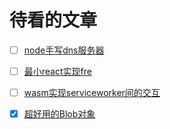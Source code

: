 # 待看的文章

- [ ] [node手写dns服务器](https://zhuanlan.zhihu.com/p/524465089)
- [ ] [最小react实现fre](https://fre.deno.dev/zh)
- [ ] [wasm实现serviceworker间的交互](https://github1s.com/yisar/labor/blob/main/README.md)

- [x] [超好用的Blob对象](https://github.com/akira-cn/FE_You_dont_know/issues/12)
